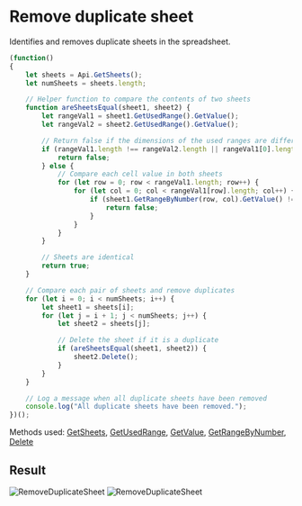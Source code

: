 # Remove duplicate sheet

Identifies and removes duplicate sheets in the spreadsheet.

```ts
(function()
{
    let sheets = Api.GetSheets();
    let numSheets = sheets.length;

    // Helper function to compare the contents of two sheets
    function areSheetsEqual(sheet1, sheet2) {
        let rangeVal1 = sheet1.GetUsedRange().GetValue();
        let rangeVal2 = sheet2.GetUsedRange().GetValue();

        // Return false if the dimensions of the used ranges are different
        if (rangeVal1.length !== rangeVal2.length || rangeVal1[0].length !== rangeVal2[0].length) {
            return false;
        } else {
            // Compare each cell value in both sheets
            for (let row = 0; row < rangeVal1.length; row++) {
                for (let col = 0; col < rangeVal1[row].length; col++) {
                    if (sheet1.GetRangeByNumber(row, col).GetValue() !== sheet2.GetRangeByNumber(row, col).GetValue()) {
                        return false;
                    }
                }
            }
        }

        // Sheets are identical
        return true; 
    }

    // Compare each pair of sheets and remove duplicates
    for (let i = 0; i < numSheets; i++) {
        let sheet1 = sheets[i];
        for (let j = i + 1; j < numSheets; j++) {
            let sheet2 = sheets[j];

            // Delete the sheet if it is a duplicate
            if (areSheetsEqual(sheet1, sheet2)) {
                sheet2.Delete();
            }
        }
    }

    // Log a message when all duplicate sheets have been removed
    console.log("All duplicate sheets have been removed.");
})();
```

Methods used: [GetSheets](../../../../office-api/usage-api/spreadsheet-api/Api/Methods/GetSheets.md), [GetUsedRange](../../../../office-api/usage-api/spreadsheet-api/ApiWorksheet/Methods/GetUsedRange.md), [GetValue](../../../../office-api/usage-api/spreadsheet-api/ApiRange/Methods/GetValue.md), [GetRangeByNumber](../../../../office-api/usage-api/spreadsheet-api/ApiWorksheet/Methods/GetRangeByNumber.md), [Delete](../../../../office-api/usage-api/spreadsheet-api/ApiRange/Methods/Delete.md)

## Result

![RemoveDuplicateSheet](/assets/images/plugins/remove-duplicate-sheet.png#gh-light-mode-only)
![RemoveDuplicateSheet](/assets/images/plugins/remove-duplicate-sheet.dark.png#gh-dark-mode-only)